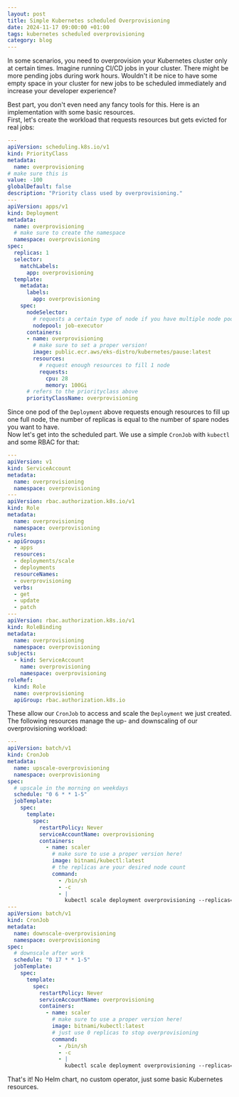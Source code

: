 ```yaml
---
layout: post
title: Simple Kubernetes scheduled Overprovisioning
date: 2024-11-17 09:00:00 +01:00
tags: kubernetes scheduled overprovisioning
category: blog
---
```


In some scenarios, you need to overprovision your Kubernetes cluster only at certain times. Imagine running CI/CD jobs in your cluster. There might be more pending jobs during work hours. Wouldn't it be nice to have some empty space in your cluster for new jobs to be scheduled immediately and increase your developer experience?

Best part, you don't even need any fancy tools for this. Here is an implementation with some basic resources.  
First, let's create the workload that requests resources but gets evicted for real jobs:
```yaml
---
apiVersion: scheduling.k8s.io/v1
kind: PriorityClass
metadata:
  name: overprovisioning
# make sure this is 
value: -100
globalDefault: false
description: "Priority class used by overprovisioning."
---
apiVersion: apps/v1
kind: Deployment
metadata:
  name: overprovisioning
  # make sure to create the namespace
  namespace: overprovisioning
spec:
  replicas: 1
  selector:
    matchLabels:
      app: overprovisioning
  template:
    metadata:
      labels:
        app: overprovisioning
    spec:
      nodeSelector:
        # requests a certain type of node if you have multiple node pools
        nodepool: job-executor
      containers:
      - name: overprovisioning
        # make sure to set a proper version!
        image: public.ecr.aws/eks-distro/kubernetes/pause:latest
        resources:
          # request enough resources to fill 1 node
          requests:
            cpu: 28
            memory: 100Gi
      # refers to the priorityclass above
      priorityClassName: overprovisioning
```

Since one pod of the `Deployment` above requests enough resources to fill up one full node, the number of replicas is equal to the number of spare nodes you want to have.  
Now let's get into the scheduled part. We use a simple `CronJob` with `kubectl` and some RBAC for that:
```yaml
---
apiVersion: v1
kind: ServiceAccount
metadata:
  name: overprovisioning
  namespace: overprovisioning
---
apiVersion: rbac.authorization.k8s.io/v1
kind: Role
metadata:
  name: overprovisioning
  namespace: overprovisioning
rules:
- apiGroups:
  - apps
  resources:
  - deployments/scale
  - deployments
  resourceNames:
  - overprovisioning
  verbs:
  - get
  - update
  - patch
---
apiVersion: rbac.authorization.k8s.io/v1
kind: RoleBinding
metadata:
  name: overprovisioning
  namespace: overprovisioning
subjects:
  - kind: ServiceAccount
    name: overprovisioning
    namespace: overprovisioning
roleRef:
  kind: Role
  name: overprovisioning
  apiGroup: rbac.authorization.k8s.io
```

These allow our `CronJob` to access and scale the `Deployment` we just created.  
The following resources manage the up- and downscaling of our overprovisioning workload:
```yaml
---
apiVersion: batch/v1
kind: CronJob
metadata:
  name: upscale-overprovisioning
  namespace: overprovisioning
spec:
  # upscale in the morning on weekdays
  schedule: "0 6 * * 1-5"
  jobTemplate:
    spec:
      template:
        spec:
          restartPolicy: Never
          serviceAccountName: overprovisioning
          containers:
            - name: scaler
              # make sure to use a proper version here!
              image: bitnami/kubectl:latest
              # the replicas are your desired node count
              command:
                - /bin/sh
                - -c
                - |
                  kubectl scale deployment overprovisioning --replicas=2
---
apiVersion: batch/v1
kind: CronJob
metadata:
  name: downscale-overprovisioning
  namespace: overprovisioning
spec:
  # downscale after work
  schedule: "0 17 * * 1-5"
  jobTemplate:
    spec:
      template:
        spec:
          restartPolicy: Never
          serviceAccountName: overprovisioning
          containers:
            - name: scaler
              # make sure to use a proper version here!
              image: bitnami/kubectl:latest
              # just use 0 replicas to stop overprovisioning
              command:
                - /bin/sh
                - -c
                - |
                  kubectl scale deployment overprovisioning --replicas=0
```

That's it! No Helm chart, no custom operator, just some basic Kubernetes resources.
